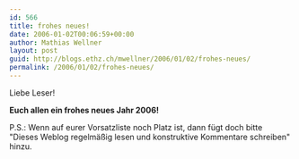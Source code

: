 ```yaml
---
id: 566
title: frohes neues!
date: 2006-01-02T00:06:59+00:00
author: Mathias Wellner
layout: post
guid: http://blogs.ethz.ch/mwellner/2006/01/02/frohes-neues/
permalink: /2006/01/02/frohes-neues/
---
```

Liebe Leser! 

**Euch allen ein frohes neues Jahr 2006!** 

P.S.: Wenn auf eurer Vorsatzliste noch Platz ist, dann fügt doch bitte "Dieses Weblog regelmäßig lesen und konstruktive Kommentare schreiben" hinzu.